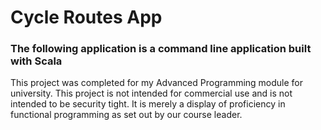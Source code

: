 # Cycle Routes App
### The following application is a command line application built with Scala

This project was completed for my Advanced Programming module for university.
This project is not intended for commercial use and is not intended to be security tight. It is merely a display of proficiency in functional programming as set out by our course leader.